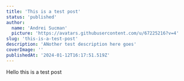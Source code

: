 ```yaml
---
title: 'This is a test post'
status: 'published'
author:
  name: 'Andrei Sucman'
  picture: 'https://avatars.githubusercontent.com/u/67225216?v=4'
slug: 'this-is-a-test-post'
description: 'ANother test description here goes'
coverImage: ''
publishedAt: '2024-01-12T16:17:51.519Z'
---
```


Hello this is a test post